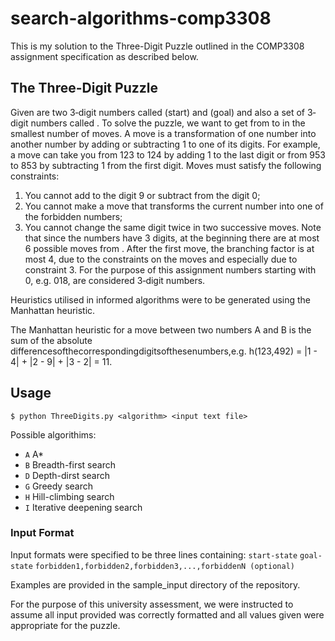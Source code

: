 # search-algorithms-comp3308

This is my solution to the Three-Digit Puzzle outlined in the COMP3308 assignment specification as described below. 

## The Three-Digit Puzzle
Given are two 3‐digit numbers called   (start) and   (goal) and also a set of 3‐digit numbers called          . To solve the puzzle, we want to get from   to   in the smallest number of moves. A move is a transformation of one number into another number by adding or subtracting 1 to one of its digits. For example, a move can take you from 123 to 124 by adding 1 to the last digit or from 953 to 853 by subtracting 1 from the first digit. Moves must satisfy the following constraints:
1. You cannot add to the digit 9 or subtract from the digit 0;
2. You cannot make a move that transforms the current number into one of the forbidden
numbers;
3. You cannot change the same digit twice in two successive moves.
Note that since the numbers have 3 digits, at the beginning there are at most 6 possible moves from  . After the first move, the branching factor is at most 4, due to the constraints on the moves and especially due to constraint 3.
For the purpose of this assignment numbers starting with 0, e.g. 018, are considered 3‐digit numbers.

Heuristics utilised in informed algorithms were to be generated using the Manhattan heuristic.

The Manhattan heuristic for a move between two numbers A and B is the sum of the absolute differencesofthecorrespondingdigitsofthesenumbers,e.g. h(123,492) = |1 - 4| + |2 - 9| + |3 - 2| = 11.

## Usage
`$ python ThreeDigits.py <algorithm> <input text file>`

Possible algorithims:
- `A` A*
- `B` Breadth-first search
- `D` Depth-dirst search
- `G` Greedy search
- `H` Hill-climbing search
- `I` Iterative deepening search

### Input Format
Input formats were specified to be three lines containing:
`start-state`
`goal-state`
`forbidden1,forbidden2,forbidden3,...,forbiddenN (optional)`

Examples are provided in the sample_input directory of the repository.

For the purpose of this university assessment, we were instructed to assume all input provided was correctly formatted and all values given were appropriate for the puzzle.
